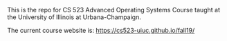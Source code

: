 This is the repo for CS 523 Advanced Operating Systems Course taught at the University of Illinois at Urbana-Champaign.

The current course website is: 
<a href="https://cs523-uiuc.github.io/fall19/">https://cs523-uiuc.github.io/fall19/</a>
